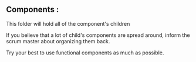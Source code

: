## Components :

This folder will hold all of the component's children<br>

If you believe that a lot of child's components are spread around, inform the scrum master about organizing them back.<br>

Try your best to use functional components as much as possible.<br>
